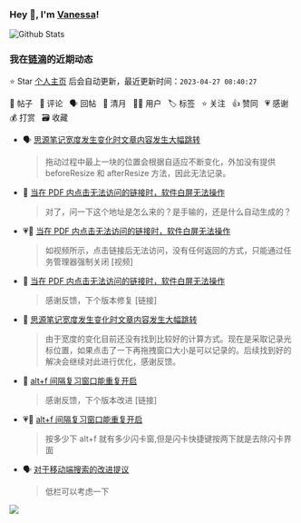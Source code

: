 ### Hey 👋, I'm [Vanessa](http://vanessa.b3log.org/)!

![Github Stats](https://github-readme-stats.vercel.app/api?username=Vanessa219&show_icons=true)

<!--events start -->

### 我在[链滴](https://ld246.com)的近期动态

⭐️ Star [个人主页](https://github.com/Vanessa219/Vanessa219) 后会自动更新，最近更新时间：`2023-04-27 08:40:27`

📝 帖子 &nbsp; 💬 评论 &nbsp; 🗣 回帖 &nbsp; 🌙 清月 &nbsp; 👨‍💻 用户 &nbsp; 🏷️ 标签 &nbsp; ⭐️ 关注 &nbsp; 👍 赞同 &nbsp; 💗 感谢 &nbsp; 💰 打赏 &nbsp; 🗃 收藏

* 🗣 [思源笔记宽度发生变化时文章内容发生大幅跳转](https://ld246.com/article/1682412185056/comment/1682428727344#comments)

  > 拖动过程中最上一块的位置会根据自适应不断变化，外加没有提供 beforeResize 和 afterResize 方法，因此无法记录。
* 💬 [当在 PDF 内点击无法访问的链接时，软件白屏无法操作](https://ld246.com/article/1682409477657/comment/1682471304189#comments)

  > 对了，问一下这个地址是怎么来的？是手输的，还是什么自动生成的？
* 💗📝 [当在 PDF 内点击无法访问的链接时，软件白屏无法操作](https://ld246.com/article/1682409477657)

  > 如视频所示，点击链接后无法访问，没有任何返回的方式，只能通过任务管理器强制关闭 [视频]
* 💬 [当在 PDF 内点击无法访问的链接时，软件白屏无法操作](https://ld246.com/article/1682409477657/comment/1682423156727#comments)

  > 感谢反馈，下个版本修复 [链接]
* 💬 [思源笔记宽度发生变化时文章内容发生大幅跳转](https://ld246.com/article/1682412185056/comment/1682417951814#comments)

  > 由于宽度的变化目前还没有找到比较好的计算方式。现在是采取记录光标位置，如果点击了一下再拖拽窗口大小是可以记录的。后续找到好的解决会继续对此进行优化，感谢反馈。
* 💬 [alt+f 间隔复习窗口能重复开启](https://ld246.com/article/1682403486848/comment/1682406673993#comments)

  > 感谢反馈，下个版本改进 [链接]
* 💗📝 [alt+f 间隔复习窗口能重复开启](https://ld246.com/article/1682403486848)

  > 按多少下 alt+f 就有多少闪卡窗,但是闪卡快捷键按两下就是去除闪卡界面
* 🗣 [对于移动端搜索的改进提议](https://ld246.com/article/1682242761514/comment/1682247912304#comments)

  > 低栏可以考虑一下


<!--events end -->

<a title="Hits" target="_blank" href="https://github.com/Vanessa219/Vanessa219"><img src="https://hits.b3log.org/Vanessa219/Vanessa219.svg"></a>
